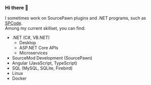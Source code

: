### Hi there 👋

I sometimes work on SourcePawn plugins and .NET programs, such as [SPCode](https://github.com/SPCodeOrg/SPCode). <br>
Among my current skillset, you can find:
- .NET (C#, VB.NET)
  - Desktop
  - ASP.NET Core APIs
  - Microservices
- SourceMod Development (SourcePawn)
- Angular (JavaScript, TypeScript)
- SQL (MySQL, SQLite, Firebird)
- Linux
- Docker
